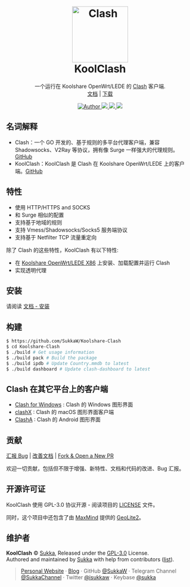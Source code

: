 <h1 align="center">
    <img src="https://koolclash.js.org/img/koolclash.png" alt="Clash" width="150">
    <br>KoolClash
</h1>

<p align="center">
一个运行在 Koolshare OpenWrt/LEDE 的 <a href="https://github.com/Dreamacro/clash" target="_blank">Clash</a> 客户端.<br>
<a href="https://koolclash.js.org">文档</a> |
<a href="https://github.com/SukkaW/Koolshare-Clash/releases">下载</a>
</p>

<p align="center">
    <!--<a href="https://travis-ci.org/SukkaW/KoolShare-Clash">
        <img src="https://img.shields.io/travis/SukkaW/KoolShare-Clash.svg?style=flat-square" alt="Travis-CI">
    </a>-->
    <a href="https://skk.moe" target="_blank">
        <img alt="Author" src="https://img.shields.io/badge/Author-Sukka-b68469.svg?style=flat-square"/>
    </a>
    <a href="https://github.com/SukkaW/Koolshare-Clash/releases" target="_blank">
        <img src="https://img.shields.io/github/release/SukkaW/Koolshare-Clash/all.svg?style=flat-square">
    </a>
    <a href="https://github.com/Dreamacro/clash" target="_blank">
        <img src="https://img.shields.io/badge/Clash-0.12.0-1c4070.svg?style=flat-square"/>
    </a>
    <a href="https://github.com/SukkaW/Koolshare-Clash/blob/master/LICENSE">
        <img src="https://img.shields.io/github/license/sukkaw/koolshare-clash.svg?style=flat-square"/>
    </a>
</p>

## 名词解释

- Clash：一个 GO 开发的、基于规则的多平台代理客户端，兼容 Shadowsocks、V2Ray 等协议，拥有像 Surge 一样强大的代理规则。[GitHub](https://github.com/Dreamacro/clash)
- KoolClash：KoolClash 是 Clash 在 Koolshare OpenWrt/LEDE 上的客户端。[GitHub](https://github.com/SukkaW/Koolshare-Clash)

## 特性

- 使用 HTTP/HTTPS and SOCKS
- 和 Surge 相似的配置
- 支持基于地域的规则
- 支持 Vmess/Shadowsocks/Socks5 服务端协议
- 支持基于 Netfilter TCP 流量重定向

除了 Clash 的这些特性，KoolClash 有以下特性:

- 在 [Koolshare OpenWrt/LEDE X86](https://firmware.koolshare.cn/LEDE_X64_fw867/) 上安装、加载配置并运行 Clash
- 实现透明代理

## 安装

请阅读 [文档 - 安装](https://koolclash.js.org/#/install)

## 构建

```bash
$ https://github.com/SukkaW/Koolshare-Clash
$ cd Koolshare-Clash
$ ./build # Get usage information
$ ./build pack # Build the package
$ ./build ipdb # Update Country.mmdb to latest
$ ./build dashboard # Update clash-dashboard to latest
```

## Clash 在其它平台上的客户端

- [Clash for Windows](https://github.com/Fndroid/clash_for_windows_pkg) : Clash 的 Windows 图形界面
- [clashX](https://github.com/yichengchen/clashX) : Clash 的 macOS 图形界面客户端
- [ClashA](https://github.com/ccg2018/ClashA) : Clash 的 Android 图形界面

## 贡献

[汇报 Bug](https://github.com/SukkaW/Koolshare-Clash/issues/new) | [改善文档](https://github.com/SukkaW/Koolshare-Clash/tree/master/docs) | [Fork & Open a New PR](https://github.com/SukkaW/Koolshare-Clash/fork)

欢迎一切贡献，包括但不限于增强、新特性、文档和代码的改进、Bug 汇报。

## 开源许可证

KoolClash 使用 GPL-3.0 协议开源 - 阅读项目的 [LICENSE](https://github.com/SukkaW/Koolshare-Clash/blob/master/LICENSE) 文件。

同时，这个项目中还包含了由 [MaxMind](https://www.maxmind.com) 提供的 [GeoLite2](https://dev.maxmind.com/geoip/geoip2/geolite2/)。

## 维护者

**KoolClash** © [Sukka](https://github.com/SukkaW), Released under the [GPL-3.0]([./LICENSE](https://github.com/SukkaW/Koolshare-Clash/blob/master/LICENSE)) License.<br>
Authored and maintained by [Sukka]([Sukka](https://github.com/SukkaW)) with help from contributors ([list](https://github.com/SukkaW/Koolshare-Clash/contributors)).

> [Personal Website](https://skk.moe) · [Blog](https://blog.skk.moe) · GitHub [@SukkaW](https://github.com/SukkaW) · Telegram Channel [@SukkaChannel](https://t.me/SukkaChannel) · Twitter [@isukkaw](https://twitter.com/isukkaw) · Keybase [@sukka](https://keybase.io/sukka)
